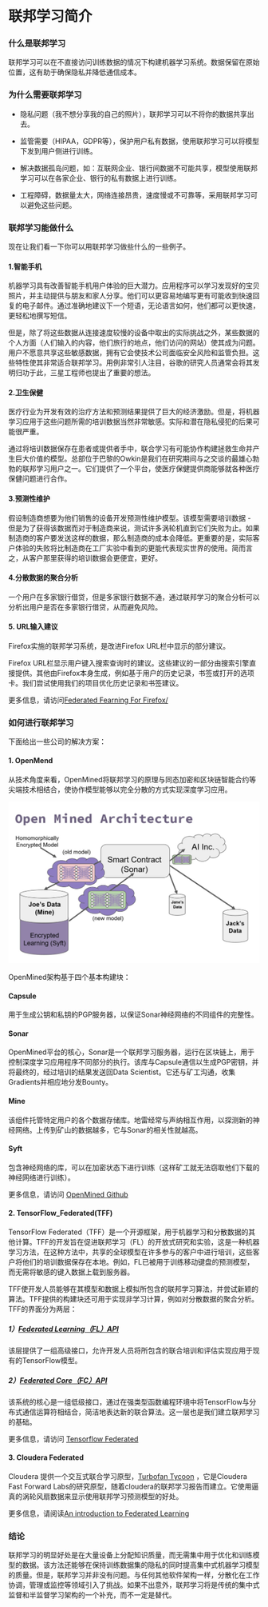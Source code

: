 # 联邦学习简介

### 什么是联邦学习

联邦学习可以在不直接访问训练数据的情况下构建机器学习系统。数据保留在原始位置，这有助于确保隐私并降低通信成本。

### 为什么需要联邦学习

* 隐私问题（我不想分享我的自己的照片），联邦学习可以不将你的数据共享出去。

* 监管需要（HIPAA，GDPR等），保护用户私有数据，使用联邦学习可以将模型下发到用户侧进行训练。

* 解决数据孤岛问题，如：互联网企业、银行间数据不可能共享，模型使用联邦学习可以在各家企业、银行的私有数据上进行训练。

* 工程障碍，数据量太大，网络连接昂贵，速度慢或不可靠等，采用联邦学习可以避免这些问题。

### 联邦学习能做什么

现在让我们看一下你可以用联邦学习做些什么的一些例子。

#### 1.智能手机
机器学习具有改善智能手机用户体验的巨大潜力。应用程序可以学习发现好的宝贝照片，并主动提供与朋友和家人分享。他们可以更容易地编写更有可能收到快速回复的电子邮件。通过准确地建议下一个短语，无论语言如何，他们都可以更快速，更轻松地撰写短信。

但是，除了将这些数据从连接速度较慢的设备中取出的实际挑战之外，某些数据的个人方面（人们输入的内容，他们旅行的地点，他们访问的网站）使其成为问题。用户不愿意共享这些敏感数据，拥有它会使技术公司面临安全风险和监管负担。这些特性使其非常适合联邦学习。用例非常引人注目，谷歌的研究人员通常会将其发明归功于此，三星工程师也提出了重要的想法。

#### 2.卫生保健
医疗行业为开发有效的治疗方法和预测结果提供了巨大的经济激励。但是，将机器学习应用于这些问题所需的培训数据当然非常敏感。实际和潜在隐私侵犯的后果可能很严重。

通过将培训数据保存在患者或提供者手中，联合学习有可能协作构建拯救生命并产生巨大价值的模型。总部位于巴黎的Owkin是我们在研究期间与之交谈的最雄心勃勃的联邦学习用户之一。它们提供了一个平台，使医疗保健提供商能够就各种医疗保健问题进行合作。

#### 3.预测性维护
假设制造商想要为他们销售的设备开发预测性维护模型。该模型需要培训数据 - 但是为了获得该数据而对于制造商来说，测试许多涡轮机直到它们失败为止。如果制造商的客户要发送这样的数据，那么制造商的成本会降低。更重要的是，实际客户体验的失败将比制造商在工厂实验中看到的更能代表现实世界的使用。简而言之，从客户那里获得的培训数据会更便宜，更好。

#### 4.分散数据的聚合分析
一个用户在多家银行借贷，但是多家银行数据不通，通过联邦学习的聚合分析可以分析出用户是否在多家银行借贷，从而避免风险。

#### 5. URL输入建议

Firefox实施的联邦学习系统，是改进Firefox URL栏中显示的部分建议。

Firefox URL栏显示用户键入搜索查询时的建议。这些建议的一部分由搜索引擎直接提供。其他由Firefox本身生成，例如基于用户的历史记录，书签或打开的选项卡。我们尝试使用我们的项目优化历史记录和书签建议。

更多信息，请访问[Federated Fearning For Firefox/](https://florian.github.io/federated-learning-firefox/)

### 如何进行联邦学习

下面给出一些公司的解决方案：

#### 1. OpenMend

从技术角度来看，OpenMined将联邦学习的原理与同态加密和区块链智能合约等尖端技术相结合，使协作模型能够以完全分散的方式实现深度学习应用。

![Open-Mined-Architecture](../img/openmind-architecture.jpg)

OpenMined架构基于四个基本构建块：

#### Capsule

用于生成公钥和私钥的PGP服务器，以保证Sonar神经网络的不同组件的完整性。

#### Sonar

OpenMined平台的核心，Sonar是一个联邦学习服务器，运行在区块链上，用于控制深度学习应用程序不同部分的执行。该库与Capsule通信以生成PGP密钥，并将最终的，经过培训的结果发送回Data Scientist。它还与矿工沟通，收集Gradients并相应地分发Bounty。

#### Mine
该组件托管特定用户的各个数据存储库。地雷经常与声纳相互作用，以探测新的神经网络。上传到矿山的数据越多，它与Sonar的相关性就越高。

#### Syft

包含神经网络的库，可以在加密状态下进行训练（这样矿工就无法窃取他们下载的神经网络进行训练）。

更多信息，请访问 [OpenMined Github](https://github.com/openmined/pysyft)

#### 2. TensorFlow_Federated(TFF)

TensorFlow Federated（TFF）是一个开源框架，用于机器学习和分散数据的其他计算。TFF的开发旨在促进联邦学习（FL）的开放式研究和实验，这是一种机器学习方法，在这种方法中，共享的全球模型在许多参与的客户中进行培训，这些客户将他们的培训数据保存在本地。例如，FL已被用于训练移动键盘的预测模型，而无需将敏感的键入数据上载到服务器。

TFF使开发人员能够在其模型和数据上模拟所包含的联邦学习算法，并尝试新颖的算法。TFF提供的构建块还可用于实现非学习计算，例如对分散数据的聚合分析。TFF的界面分为两层：


##### 1）[Federated Learning（FL）API](https://www.tensorflow.org/federated/federated_learning)
该层提供了一组高级接口，允许开发人员将所包含的联合培训和评估实现应用于现有的TensorFlow模型。

##### 2）[Federated Core（FC）API](https://www.tensorflow.org/federated/federated_core)
该系统的核心是一组低级接口，通过在强类型函数编程环境中将TensorFlow与分布式通信运算符相结合，简洁地表达新的联合算法。这一层也是我们建立联邦学习的基础。

更多信息，请访问 [Tensorflow Federated](https://www.tensorflow.org/federated)

#### 3. Cloudera Federated

Cloudera 提供一个交互式联合学习原型，[Turbofan Tycoon](https://turbofan.fastforwardlabs.com/)
，它是Cloudera Fast Forward Labs的研究原型，随着cloudera的联邦学习报告而建立。它使用逼真的涡轮风扇数据来显示使用联邦学习预测模型的好处。

更多信息，请阅读[An introduction to Federated Learning](http://vision.cloudera.com/an-introduction-to-federated-learning/)



### 结论

联邦学习的明显好处是在大量设备上分配知识质量，而无需集中用于优化和训练模型的数据。该方法还能够在保持训练数据集的隐私的同时提高集中式机器学习模型的质量。但是，联邦学习并非没有问题。与任何其他软件架构一样，分散化在工作协调，管理或监控等领域引入了挑战。如果不出意外，联邦学习将是传统的集中式监督和半监督学习架构的一个补充，而不一定是替代。
